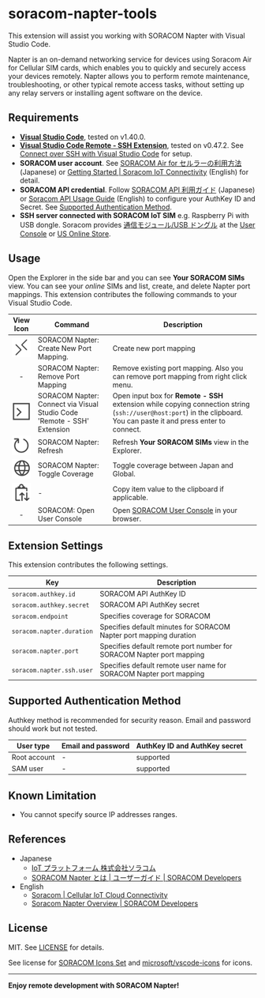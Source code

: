 # soracom-napter-tools

This extension will assist you working with SORACOM Napter with Visual Studio Code.

Napter is an on-demand networking service for devices using Soracom Air for Cellular SIM cards, which enables you to quickly and securely access your devices remotely. Napter allows you to perform remote maintenance, troubleshooting, or other typical remote access tasks, without setting up any relay servers or installing agent software on the device.

## Requirements

- [**Visual Studio Code**](https://code.visualstudio.com/), tested on v1.40.0.
- [**Visual Studio Code Remote - SSH Extension**](https://marketplace.visualstudio.com/items?itemName=ms-vscode-remote.remote-ssh), tested on v0.47.2. See [Connect over SSH with Visual Studio Code](https://code.visualstudio.com/remote-tutorials/ssh/getting-started) for setup.
- **SORACOM user account**. See [SORACOM Air for セルラーの利用方法](https://soracom.jp/start/) (Japanese) or [Getting Started | Soracom IoT Connectivity](https://www.soracom.io/getting-started/) (English) for detail.
- **SORACOM API credential**. Follow [SORACOM API 利用ガイド](https://dev.soracom.io/jp/docs/api_guide/) (Japanese) or [Soracom API Usage Guide](https://developers.soracom.io/en/docs/tools/api-reference/) (English) to configure your AuthKey ID and Secret. See [Supported Authentication Method](#supported-authentication-method).
- **SSH server connected with SORACOM IoT SIM** e.g. Raspberry Pi with USB dongle. Soracom provides [通信モジュール/USB ドングル](https://soracom.jp/products/module/) at the [User Console](https://console.soracom.io) or [US Online Store](https://www.soracom.io/us-store/).

## Usage

Open the Explorer in the side bar and you can see **Your SORACOM SIMs** view. You can see your _online_ SIMs and list, create, and delete Napter port mappings. This extension contributes the following commands to your Visual Studio Code.

|          View Icon           | Command                                                                 | Description                                                                                                                                                           |
| :--------------------------: | ----------------------------------------------------------------------- | --------------------------------------------------------------------------------------------------------------------------------------------------------------------- |
| ![](media/remote-light.png)  | SORACOM Napter: Create New Port Mapping.                                | Create new port mapping                                                                                                                                               |
|              -               | SORACOM Napter: Remove Port Mapping                                     | Remove existing port mapping. Also you can remove port mapping from right click menu.                                                                                 |
| ![](media/console-light.png) | SORACOM Napter: Connect via Visual Studio Code 'Remote - SSH' Extension | Open input box for **Remote - SSH** extension while copying connection string (`ssh://user@host:port`) in the clipboard. You can paste it and press enter to connect. |
| ![](media/refresh-light.png) | SORACOM Napter: Refresh                                                 | Refresh **Your SORACOM SIMs** view in the Explorer.                                                                                                                   |
|  ![](media/globe-light.png)  | SORACOM Napter: Toggle Coverage                                         | Toggle coverage between Japan and Global.                                                                                                                             |
| ![](media/clippy-light.png)  | -                                                                       | Copy item value to the clipboard if applicable.                                                                                                                       |
|              -               | SORACOM: Open User Console                                              | Open [SORACOM User Console](https://console.soracom.io) in your browser.                                                                                              |

## Extension Settings

This extension contributes the following settings.

| Key                          | Description                                                          |
| ---------------------------- | -------------------------------------------------------------------- |
| `soracom.authkey.id`         | SORACOM API AuthKey ID                                               |
| `soracom.authkey.secret`     | SORACOM API AuthKey secret                                           |
| `soracom.endpoint`           | Specifies coverage for SORACOM                                       |
| `soracom.napter.duration`    | Specifies default minutes for SORACOM Napter port mapping duration   |
| `soracom.napter.port`        | Specifies default remote port number for SORACOM Napter port mapping |
| `soracom.napter.ssh.user`    | Specifies default remote user name for SORACOM Napter port mapping   |

## Supported Authentication Method

Authkey method is recommended for security reason. Email and password should work but not tested.

| User type    | Email and password | AuthKey ID and AuthKey secret |
| ------------ | ------------------ | ----------------------------- |
| Root account | -                  | supported                     |
| SAM user     | -                  | supported                     |

## Known Limitation

- You cannot specify source IP addresses ranges.

## References

- Japanese
  - [IoT プラットフォーム 株式会社ソラコム](https://soracom.jp/)
  - [SORACOM Napter とは | ユーザーガイド | SORACOM Developers](https://dev.soracom.io/jp/napter/what-is-napter/)
- English
  - [Soracom | Cellular IoT Cloud Connectivity](https://www.soracom.io/)
  - [Soracom Napter Overview | SORACOM Developers](https://developers.soracom.io/en/docs/napter/)

## License

MIT. See [LICENSE](LICENSE) for details.

See license for [SORACOM Icons Set](https://dev.soracom.io/jp/docs/sis/) and [microsoft/vscode-icons](https://github.com/microsoft/vscode-icons) for icons.

---

**Enjoy remote development with SORACOM Napter!**
